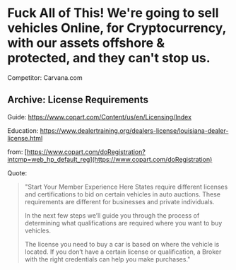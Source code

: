 # Fuck All of This! We're going to sell vehicles Online, for Cryptocurrency, with our assets offshore & protected, and they can't stop us.
Competitor: Carvana.com


## Archive: License Requirements
Guide: https://www.copart.com/Content/us/en/Licensing/Index

Education: https://www.dealertraining.org/dealers-license/louisiana-dealer-license.html


from:
[https://www.copart.com/doRegistration?intcmp=web_hp_default_reg](https://www.copart.com/doRegistration)

Quote:
>"Start Your Member Experience Here
>States require different licenses and certifications to bid on certain vehicles in auto auctions. These requirements are different for businesses and private individuals.
>
>In the next few steps we’ll guide you through the process of determining what qualifications are required where you want to buy vehicles.
>
>The license you need to buy a car is based on where the vehicle is located. If you don’t have a certain license or qualification, a Broker with the right credentials can help you make purchases."

